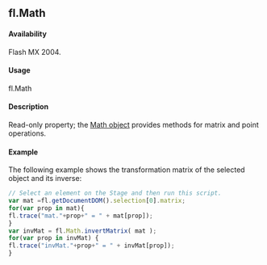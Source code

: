 ## fl.Math

#### Availability

Flash MX 2004.

#### Usage

fl.Math

#### Description

Read-only property; the [Math object](../Math_object/Math_summary.md) provides methods for matrix and point operations.

#### Example

The following example shows the transformation matrix of the selected object and its inverse:
```javascript
// Select an element on the Stage and then run this script.
var mat =fl.getDocumentDOM().selection[0].matrix;
for(var prop in mat){
fl.trace("mat."+prop+" = " + mat[prop]);
}
var invMat = fl.Math.invertMatrix( mat );
for(var prop in invMat) {
fl.trace("invMat."+prop+" = " + invMat[prop]);
} 

```